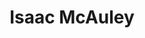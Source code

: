 ---
tags:
  - type/speaker
social:
  github: https://github.com/imcauley
  linkedin: https://www.linkedin.com/in/imcauley/
title: Isaac McAuley
---